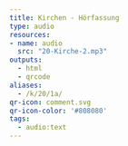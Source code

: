 ```yaml
---
title: Kirchen - Hörfassung
type: audio
resources:
- name: audio
  src: "20-Kirche-2.mp3"
outputs:
  - html
  - qrcode
aliases:
  - /k/20/1a/
qr-icon: comment.svg
qr-icon-color: '#808080'
tags:
  - audio:text
---
```

